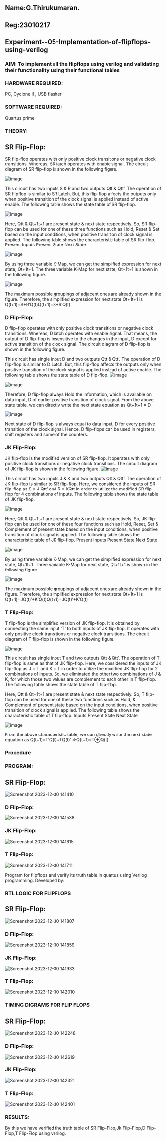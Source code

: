 ## Name:G.Thirukumaran.
## Reg:23010217


## Experiment--05-Implementation-of-flipflops-using-verilog
### AIM: To implement all the flipflops using verilog and validating their functionality using their functional tables
### HARDWARE REQUIRED: 

PC, Cyclone II , USB flasher

### SOFTWARE REQUIRED: 

Quartus prime

### THEORY:

## SR Flip-Flop:
SR flip-flop operates with only positive clock transitions or negative clock transitions. Whereas, SR latch operates with enable signal. The circuit diagram of SR flip-flop is shown in the following figure.

![image](https://user-images.githubusercontent.com/36288975/167910294-bb550548-b1dc-4cba-9044-31d9037d476b.png)

 
This circuit has two inputs S & R and two outputs Qtt & Qtt’. The operation of SR flipflop is similar to SR Latch. But, this flip-flop affects the outputs only when positive transition of the clock signal is applied instead of active enable.
The following table shows the state table of SR flip-flop.


![image](https://user-images.githubusercontent.com/36288975/167910648-ced88e69-869c-42e2-9718-a285a3902446.png)


Here, Qtt & Qt+1t+1 are present state & next state respectively. So, SR flip-flop can be used for one of these three functions such as Hold, Reset & Set based on the input conditions, when positive transition of clock signal is applied. The following table shows the characteristic table of SR flip-flop.
Present Inputs	Present State	Next State


![image](https://user-images.githubusercontent.com/36288975/167908180-5fc9d589-1cb5-41f5-b2c8-927e04f5f387.png)

By using three variable K-Map, we can get the simplified expression for next state, Qt+1t+1. The three variable K-Map for next state, Qt+1t+1 is shown in the following figure.

![image](https://user-images.githubusercontent.com/36288975/167908214-25b30a54-db20-4bcb-9385-5f93a1982a09.png)

 
The maximum possible groupings of adjacent ones are already shown in the figure. Therefore, the simplified expression for next state Qt+1t+1 is
Q(t+1)=S+R′Q(t)Q(t+1)=S+R′Q(t)


### D Flip-Flop:
D flip-flop operates with only positive clock transitions or negative clock transitions. Whereas, D latch operates with enable signal. That means, the output of D flip-flop is insensitive to the changes in the input, D except for active transition of the clock signal. The circuit diagram of D flip-flop is shown in the following figure.
 
This circuit has single input D and two outputs Qtt & Qtt’. The operation of D flip-flop is similar to D Latch. But, this flip-flop affects the outputs only when positive transition of the clock signal is applied instead of active enable.
The following table shows the state table of D flip-flop.
![image](https://user-images.githubusercontent.com/36288975/167908342-e03f0cbb-5958-43bb-b74a-5e3ec2341675.png)

![image](https://user-images.githubusercontent.com/36288975/167910325-aeef0739-0a54-40e2-bebd-6f5fa0cad10e.png)



Therefore, D flip-flop always Hold the information, which is available on data input, D of earlier positive transition of clock signal. From the above state table, we can directly write the next state equation as
Qt+1t+1 = D



![image](https://user-images.githubusercontent.com/36288975/167908850-d39d07ba-7f9d-490a-b9f2-274e189fd047.png)

Next state of D flip-flop is always equal to data input, D for every positive transition of the clock signal. Hence, D flip-flops can be used in registers, shift registers and some of the counters.


### JK Flip-Flop:
JK flip-flop is the modified version of SR flip-flop. It operates with only positive clock transitions or negative clock transitions. The circuit diagram of JK flip-flop is shown in the following figure.
![image](https://user-images.githubusercontent.com/36288975/167910378-d2d984a7-2815-4d17-8c41-ee4bdf59ec24.png) 

 
This circuit has two inputs J & K and two outputs Qtt & Qtt’. The operation of JK flip-flop is similar to SR flip-flop. Here, we considered the inputs of SR flip-flop as S = J Qtt’ and R = KQtt in order to utilize the modified SR flip-flop for 4 combinations of inputs.
The following table shows the state table of JK flip-flop.


![image](https://user-images.githubusercontent.com/36288975/167908575-59c35afb-50d3-46a2-888c-47478a3179d5.png)

Here, Qtt & Qt+1t+1 are present state & next state respectively. So, JK flip-flop can be used for one of these four functions such as Hold, Reset, Set & Complement of present state based on the input conditions, when positive transition of clock signal is applied. The following table shows the characteristic table of JK flip-flop.
Present Inputs	Present State	Next State

![image](https://user-images.githubusercontent.com/36288975/167908664-c854ffe9-0bd3-44c2-bfa6-e53928181c69.png)


By using three variable K-Map, we can get the simplified expression for next state, Qt+1t+1. Three variable K-Map for next state, Qt+1t+1 is shown in the following figure.
 
 
 ![image](https://user-images.githubusercontent.com/36288975/167908688-fa93c3e9-8323-4864-947d-c11d163d5a90.png)

The maximum possible groupings of adjacent ones are already shown in the figure. Therefore, the simplified expression for next state Qt+1t+1 is
Q(t+1)=JQ(t)′+K′Q(t)Q(t+1)=JQ(t)′+K′Q(t)



### T Flip-Flop:
T flip-flop is the simplified version of JK flip-flop. It is obtained by connecting the same input ‘T’ to both inputs of JK flip-flop. It operates with only positive clock transitions or negative clock transitions. The circuit diagram of T flip-flop is shown in the following figure.

![image](https://user-images.githubusercontent.com/36288975/167911534-5f3c445d-bc68-46e2-9a9c-7efce5febc60.png)



This circuit has single input T and two outputs Qtt & Qtt’. The operation of T flip-flop is same as that of JK flip-flop. Here, we considered the inputs of JK flip-flop as J = T and K = T in order to utilize the modified JK flip-flop for 2 combinations of inputs. So, we eliminated the other two combinations of J & K, for which those two values are complement to each other in T flip-flop.
The following table shows the state table of T flip-flop.



Here, Qtt & Qt+1t+1 are present state & next state respectively. So, T flip-flop can be used for one of these two functions such as Hold, & Complement of present state based on the input conditions, when positive transition of clock signal is applied. The following table shows the characteristic table of T flip-flop.
Inputs	Present State	Next State


![image](https://user-images.githubusercontent.com/36288975/167909015-53aa9450-3f28-4202-887a-79d88228f8a0.png)

From the above characteristic table, we can directly write the next state equation as
Q(t+1)=T′Q(t)+TQ(t)′
⇒Q(t+1)=T⊕Q(t)

### Procedure

### PROGRAM:

## SR Flip-Flop:
![Screenshot 2023-12-30 141410](https://github.com/23010217/Experiment--05-Implementation-of-flipflops-using-verilog/assets/154016053/f9b02f09-35ea-46ed-a935-ae776dafe6e9)


### D Flip-Flop:
![Screenshot 2023-12-30 141538](https://github.com/23010217/Experiment--05-Implementation-of-flipflops-using-verilog/assets/154016053/749bd0da-6656-4374-841a-cf39ff3a7d49)


### JK Flip-Flop:

![Screenshot 2023-12-30 141615](https://github.com/23010217/Experiment--05-Implementation-of-flipflops-using-verilog/assets/154016053/b9b82564-e409-408e-810b-298ebf5d819e)


### T Flip-Flop:

![Screenshot 2023-12-30 141711](https://github.com/23010217/Experiment--05-Implementation-of-flipflops-using-verilog/assets/154016053/e6643272-9a47-4ef0-bb11-435a7d0dd399)


Program for flipflops  and verify its truth table in quartus using Verilog programming.
Developed by: 
 







### RTL LOGIC FOR FLIPFLOPS 

## SR Flip-Flop:

![Screenshot 2023-12-30 141807](https://github.com/23010217/Experiment--05-Implementation-of-flipflops-using-verilog/assets/154016053/2ee1b725-1295-4ce6-9876-4721b4dd3e24)


### D Flip-Flop:
![Screenshot 2023-12-30 141859](https://github.com/23010217/Experiment--05-Implementation-of-flipflops-using-verilog/assets/154016053/2cb30611-65a5-4c66-8765-cd720827ba9a)


### JK Flip-Flop:

![Screenshot 2023-12-30 141933](https://github.com/23010217/Experiment--05-Implementation-of-flipflops-using-verilog/assets/154016053/ccdc50bd-0cd1-4c8a-8a0f-7ef5ea227caf)


### T Flip-Flop:
![Screenshot 2023-12-30 142010](https://github.com/23010217/Experiment--05-Implementation-of-flipflops-using-verilog/assets/154016053/d08079dd-97d8-4f61-a418-a80a619728a3)



### TIMING DIGRAMS FOR FLIP FLOPS 

## SR Flip-Flop:

![Screenshot 2023-12-30 142248](https://github.com/23010217/Experiment--05-Implementation-of-flipflops-using-verilog/assets/154016053/b686b122-808b-40fe-809b-7061aa5fb2d2)


### D Flip-Flop:
![Screenshot 2023-12-30 142619](https://github.com/23010217/Experiment--05-Implementation-of-flipflops-using-verilog/assets/154016053/1b7bb658-5250-4760-9248-55bee790e5e1)


### JK Flip-Flop:
![Screenshot 2023-12-30 142321](https://github.com/23010217/Experiment--05-Implementation-of-flipflops-using-verilog/assets/154016053/d9b0a3f2-a944-4500-8894-d857fb7d1696)


### T Flip-Flop:

![Screenshot 2023-12-30 142401](https://github.com/23010217/Experiment--05-Implementation-of-flipflops-using-verilog/assets/154016053/4ef4c092-7ef1-463e-aa90-77be5bd204df)


### RESULTS:

By this we have verified the truth table of SR Flip-Flop,Jk Flip-Flop,D Flip-Flop,T Flip-Flop using verilog.



